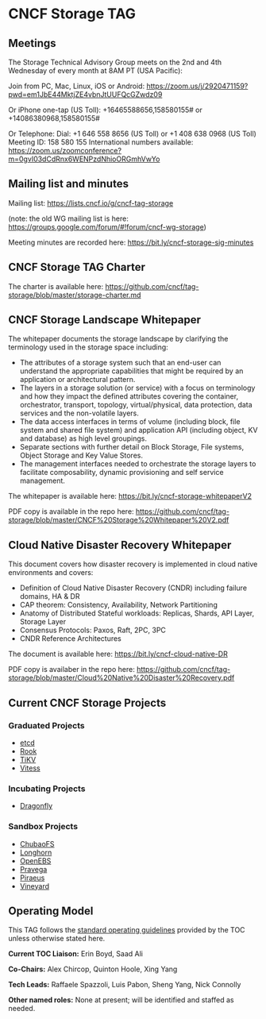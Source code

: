 # CNCF Storage TAG

## Meetings

The Storage Technical Advisory Group meets on the 2nd and 4th Wednesday of every month at 8AM PT (USA Pacific):

Join from PC, Mac, Linux, iOS or Android: https://zoom.us/j/2920471159?pwd=em1JbE44MktjZE4vbnJtUUFQcGZwdz09

Or iPhone one-tap (US Toll): +16465588656,158580155# or +14086380968,158580155#

Or Telephone: Dial: +1 646 558 8656 (US Toll) or +1 408 638 0968 (US Toll) Meeting ID: 158 580 155 International numbers available: https://zoom.us/zoomconference?m=0gvI03dCdRnx6WENPzdNhioORGmhVwYo

## Mailing list and minutes

Mailing list: https://lists.cncf.io/g/cncf-tag-storage 

(note: the old WG mailing list is here: https://groups.google.com/forum/#!forum/cncf-wg-storage)

Meeting minutes are recorded here: https://bit.ly/cncf-storage-sig-minutes


## CNCF Storage TAG Charter

The charter is available here: https://github.com/cncf/tag-storage/blob/master/storage-charter.md


## CNCF Storage Landscape Whitepaper

The whitepaper documents the storage landscape by clarifying the terminology used in the storage space including:

- The attributes of a storage system such that an end-user can understand the appropriate capabilities that might be required by an application or architectural pattern.
- The layers in a storage solution (or service) with a focus on terminology and how they impact the defined attributes covering the container, orchestrator, transport, topology, virtual/physical, data protection, data services and the non-volatile layers.
- The data access interfaces in terms of volume (including block, file system and shared file system) and application API (including object, KV and database) as high level groupings.
- Separate sections with further detail on Block Storage, File systems, Object Storage and Key Value Stores.
- The management interfaces needed to orchestrate the storage layers to facilitate composability, dynamic provisioning and self service management.

The whitepaper is available here: https://bit.ly/cncf-storage-whitepaperV2

PDF copy is available in the repo here: https://github.com/cncf/tag-storage/blob/master/CNCF%20Storage%20Whitepaper%20V2.pdf


## Cloud Native Disaster Recovery Whitepaper

This document covers how disaster recovery is implemented in cloud native environments and covers:

- Definition of Cloud Native Disaster Recovery (CNDR) including failure domains, HA & DR
- CAP theorem: Consistency, Availability, Network Partitioning 
- Anatomy of Distributed Stateful workloads: Replicas, Shards, API Layer, Storage Layer
- Consensus Protocols: Paxos, Raft, 2PC, 3PC
- CNDR Reference Architectures

The document is available here: https://bit.ly/cncf-cloud-native-DR

PDF copy is availaber in the repo here: https://github.com/cncf/tag-storage/blob/master/Cloud%20Native%20Disaster%20Recovery.pdf

## Current CNCF Storage Projects

### Graduated Projects

- [etcd](https://github.com/etcd-io/etcd)
- [Rook](https://github.com/rook/rook)
- [TiKV](https://github.com/tikv/tikv)
- [Vitess](https://github.com/vitessio/vitess)

### Incubating Projects

- [Dragonfly](https://github.com/dragonflyoss/Dragonfly)

### Sandbox Projects

- [ChubaoFS](https://github.com/chubaofs/chubaofs)
- [Longhorn](https://github.com/longhorn/longhorn)
- [OpenEBS](https://github.com/openebs)
- [Pravega](https://github.com/pravega/pravega)
- [Piraeus](https://github.com/piraeusdatastore/piraeus)
- [Vineyard](https://github.com/v6d-io/v6d)

## Operating Model

This TAG follows the [standard operating
guidelines](https://github.com/cncf/toc/blob/master/sigs/cncf-sigs.md#operating-model)
provided by the TOC unless otherwise stated here.

**Current TOC Liaison:** Erin Boyd, Saad Ali

**Co-Chairs:** Alex Chircop, Quinton Hoole, Xing Yang

**Tech Leads:** Raffaele Spazzoli, Luis Pabon, Sheng Yang, Nick Connolly

**Other named roles:** None at present; will be identified and staffed as needed.
